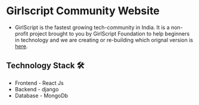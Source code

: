 # Girlscript Community Website

- GirlScript is the fastest growing tech-community in India. It is a non-profit project brought to you by GirlScript Foundation to help beginners in technology and we are creating or re-building which orignal version is [here](https://www.girlscript.tech/home).

## Technology Stack 🛠️
- Frontend - React Js
- Backend - django
- Database - MongoDb

